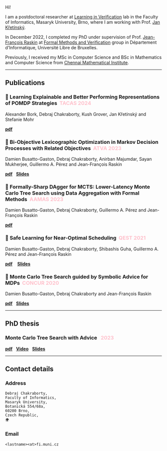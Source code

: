 Hi!

I am a postdoctoral researcher at [Learning in Verification](https://live-lab.fi.muni.cz/) lab in the Faculty of Informatics, Masaryk University, Brno, where I am working with Prof. [Jan Křetínský](https://www7.in.tum.de/~kretinsk/).

In December 2022, I completed my PhD under supervision of Prof. [Jean-François Raskin](http://di.ulb.ac.be/verif/jfr/) at [Formal Methods and Verification](http://di.ulb.ac.be/verif/) group in Département d'Informatique, Université Libre de Bruxelles.

Previously, I received my MSc in Computer Science and BSc in Mathematics and Computer Science from [Chennai Mathematical Institute](https://www.cmi.ac.in/).

---

## Publications

### 📄 Learning Explainable and Better Performing Representations of POMDP Strategies &nbsp;<span style="color:pink">TACAS 2024</span> 
Alexander Bork, Debraj Chakraborty, Kush Grover, Jan Křetínský and Stefanie Mohr

[**pdf**](https://arxiv.org/pdf/2401.07656.pdf)

### 📄 Bi-Objective Lexicographic Optimization in Markov Decision Processes with Related Objectives &nbsp;<span style="color:pink">ATVA 2023</span> 
Damien Busatto-Gaston, Debraj Chakraborty, Anirban Majumdar, Sayan Mukherjee, Guillermo A. Pérez and Jean-François Raskin

[**pdf**](files/papers/Bi-objective-optimization.pdf)
&nbsp;&nbsp;[**Slides**](files/Slides/ATVA23.pdf)


### 📄 Formally-Sharp DAgger for MCTS: Lower-Latency Monte Carlo Tree Search using Data Aggregation with Formal Methods &nbsp;<span style="color:pink">AAMAS 2023</span> 
Damien Busatto-Gaston, Debraj Chakraborty, Guillermo A. Pérez and Jean-François Raskin

[**pdf**](files/papers/Formally-Sharp-DAgger-MCTS.pdf)

<!-- [**pdf**](https://dl.acm.org/doi/pdf/10.5555/3545946.3598783) -->


<!-- [``pdf``](https://arxiv.org/pdf/2005.09253.pdf)
&nbsp;&nbsp;[``Video``](https://di.ulb.ac.be/verif/debraj/files/QEST21_talk.mp4)
&nbsp;&nbsp;[``Slides``](https://di.ulb.ac.be/verif/debraj/files/QEST21_slides.pdf) -->

### 📄 Safe Learning for Near-Optimal Scheduling &nbsp;<span style="color:pink">QEST 2021</span>
Damien Busatto-Gaston, Debraj Chakraborty, Shibashis Guha, Guillermo A. Pérez and Jean-François Raskin

[**pdf**](https://arxiv.org/pdf/2005.09253.pdf)
&nbsp;&nbsp;
[**Slides**](files/Slides/QEST21.pdf)

### 📄 Monte Carlo Tree Search guided by Symbolic Advice for MDPs &nbsp;<span style="color:pink">CONCUR 2020</span>
Damien Busatto-Gaston, Debraj Chakraborty and Jean-François Raskin

[**pdf**](https://arxiv.org/pdf/2006.04712.pdf)
&nbsp;&nbsp;[**Slides**](files/Slides/DefencePublic.pdf)

---

## PhD thesis

### Monte Carlo Tree Search with Advice &nbsp;&nbsp;<span style="color:pink">2023</span> 
[**pdf**](files/thesis_CHAKRABORTY.pdf)
&nbsp;&nbsp;[**Video**](https://youtu.be/c3UHVat-0_4)
&nbsp;&nbsp;[**Slides**](files/Slides/CONCUR20.pdf)




<!-- 
||
| :---        |    :----:   |
| **Formally-Sharp DAgger for MCTS: Lower-Latency Monte Carlo Tree Search using Data Aggregation with Formal Methods**<br/>Damien Busatto-Gaston, Debraj Chakraborty, Shibashis Guha, Guillermo A. Pérez and Jean-François Raskin| QEST, 2021 |
| **Safe Learning for Near Optimal Scheduling**<br/>Damien Busatto-Gaston, Debraj Chakraborty, Shibashis Guha, Guillermo A. Pérez and Jean-François Raskin| QEST, 2021 |
||[[pdf]](https://arxiv.org/pdf/2005.09253.pdf)[[Video]](https://di.ulb.ac.be/verif/debraj/files/QEST21_talk.mp4)<br/>[[Slides]](https://di.ulb.ac.be/verif/debraj/files/QEST21_slides.pdf)|
| **Monte Carlo Tree Search guided by Symbolic Advice for MDPs**<br/>Damien Busatto-Gaston, Debraj Chakraborty and Jean-François Raskin| CONCUR, 2020 |
||[[pdf]](https://drops.dagstuhl.de/opus/volltexte/2020/12852/pdf/LIPIcs-CONCUR-2020-40.pdf)<br/>[[Video]](https://di.ulb.ac.be/verif/debraj/files/CONCUR20_talk.mp4)<br/>[[Slides]](https://di.ulb.ac.be/verif/debraj/files/CONCUR20_slides.pdf)<br/>[[More]](https://di.ulb.ac.be/verif/debraj/pacman/)| -->

---

<!-- ## Talk(s)

||
| :---        |    :----:   |
| **Monte Carlo Tree Search guided by Symbolic Advice for MDPs**|Highlights,2020|
|[[Video]](https://di.ulb.ac.be/verif/debraj/files/Highlights20_talk.mp4) [[Poster]](https://di.ulb.ac.be/verif/debraj/files/Highlights20_poster.pdf) [[Slides]](https://di.ulb.ac.be/verif/debraj/files/Highlights20_slides.pdf)|

---

## Teaching

|I am/was a teaching assistant for the following courses. Course materials can be found on [Université Virtuelle](https://uv.ulb.ac.be/).|
| :--------------------------|    ---:   |
|INFO-F412 - Formal verification of computer systems |2020-2021|
|INFO-F410 - Embedded systems design |2020-2021|
|INFO-F408 - Computability and complexity |2019-2020|

--- -->

## Contact details

### Address

```
Debraj Chakraborty,
Faculty of Informatics,
Masaryk University,
Botanická 554/68a, 
60200 Brno,
Czech Republic,
🌍
```

### Email

```
<lastname><at>fi.muni.cz
```
